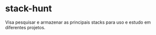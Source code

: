# stack-hunt
Visa pesquisar e armazenar as principais stacks para uso e estudo em diferentes projetos.
